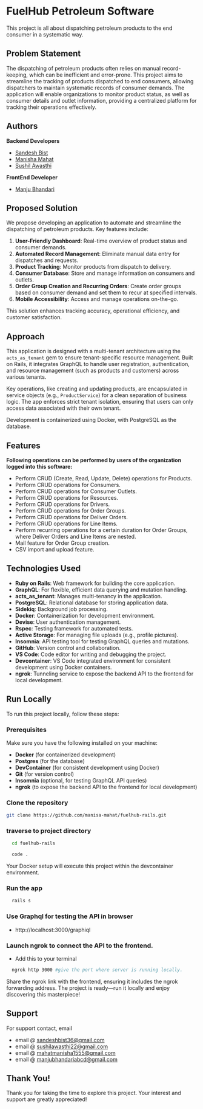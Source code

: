 # FuelHub Petroleum Software

This project is all about dispatching petroleum products to the end consumer in a systematic way.

## Problem Statement

The dispatching of petroleum products often relies on manual record-keeping, which can be inefficient and error-prone. This project aims to streamline the tracking of products dispatched to end consumers, allowing dispatchers to maintain systematic records of consumer demands. The application will enable organizations to monitor product status, as well as consumer details and outlet information, providing a centralized platform for tracking their operations effectively.

## Authors

**Backend Developers**
- [Sandesh Bist](https://github.com/MrBist36)
- [Manisha Mahat](https://github.com/manisa-mahat)
- [Sushil Awasthi](https://github.com/sushilawasthi)

**FrontEnd Developer**
- [Manju Bhandari](https://github.com/Manju166)

## Proposed Solution

We propose developing an application to automate and streamline the dispatching of petroleum products. Key features include:

1. **User-Friendly Dashboard**: Real-time overview of product status and consumer demands.
2. **Automated Record Management**: Eliminate manual data entry for dispatches and requests.
3. **Product Tracking**: Monitor products from dispatch to delivery.
4. **Consumer Database**: Store and manage information on consumers and outlets.
5. **Order Group Creation and Recurring Orders**: Create order groups based on consumer demand and set them to recur at specified intervals.
6. **Mobile Accessibility**: Access and manage operations on-the-go.

This solution enhances tracking accuracy, operational efficiency, and customer satisfaction.

## Approach

This application is designed with a multi-tenant architecture using the `acts_as_tenant` gem to ensure tenant-specific resource management. Built on Rails, it integrates GraphQL to handle user registration, authentication, and resource management (such as products and customers) across various tenants.

Key operations, like creating and updating products, are encapsulated in service objects (e.g., `ProductService`) for a clean separation of business logic. The app enforces strict tenant isolation, ensuring that users can only access data associated with their own tenant.

Development is containerized using Docker, with PostgreSQL as the database.

## Features

**Following operations can be performed by users of the organization logged into this software:**
- Perform CRUD (Create, Read, Update, Delete) operations for Products.
- Perform CRUD operations for Consumers.
- Perform CRUD operations for Consumer Outlets.
- Perform CRUD operations for Resources.
- Perform CRUD operations for Drivers.
- Perform CRUD operations for Order Groups.
- Perform CRUD operations for Deliver Orders.
- Perform CRUD operations for Line Items.
- Perform recurring operations for a certain duration for Order Groups, where Deliver Orders and Line Items are nested.
- Mail feature for Order Group creation.
- CSV import and upload feature.

## Technologies Used

- **Ruby on Rails**: Web framework for building the core application.
- **GraphQL**: For flexible, efficient data querying and mutation handling.
- **acts_as_tenant**: Manages multi-tenancy in the application.
- **PostgreSQL**: Relational database for storing application data.
- **Sidekiq**: Background job processing.
- **Docker**: Containerization for development environment.
- **Devise**: User authentication management.
- **Rspec**: Testing framework for automated tests.
- **Active Storage**: For managing file uploads (e.g., profile pictures).
- **Insomnia**: API testing tool for testing GraphQL queries and mutations.
- **GitHub**: Version control and collaboration.
- **VS Code**: Code editor for writing and debugging the project.
- **Devcontainer**: VS Code integrated environment for consistent development using Docker containers.
- **ngrok**: Tunneling service to expose the backend API to the frontend for local development.

## Run Locally

To run this project locally, follow these steps:

### Prerequisites

Make sure you have the following installed on your machine:
- **Docker** (for containerized development)
- **Postgres** (for the database)
- **DevContainer** (for consistent development using Docker)
- **Git** (for version control)
- **Insomnia** (optional, for testing GraphQL API queries)
- **ngrok** (to expose the backend API to the frontend for local development)

### Clone the repository

```bash
git clone https://github.com/manisa-mahat/fuelhub-rails.git
```
### traverse to project directory

```bash
  cd fuelhub-rails
```
```bash
  code .
```
Your Docker setup will execute this project within the devcontainer environment.

### Run the app
```bash
  rails s
```

### Use Graphql for testing the API in browser
- http://localhost:3000/graphiql

### Launch ngrok to connect the API to the frontend.
- Add this to your terminal
```bash
  ngrok http 3000 #give the port where server is running locally.
```
Share the ngrok link with the frontend, ensuring it includes the ngrok forwarding address. The project is ready—run it locally and enjoy discovering this masterpiece!

## Support
For support contact, email
- email @ sandeshbist36@gmail.com
- email @ sushilawasthi22@gmail.com
- email @ mahatmanisha1555@gmail.com
- email @ manjubhandariabcd@gmail.com

## Thank You!

Thank you for taking the time to explore this project. Your interest and support are greatly appreciated!
